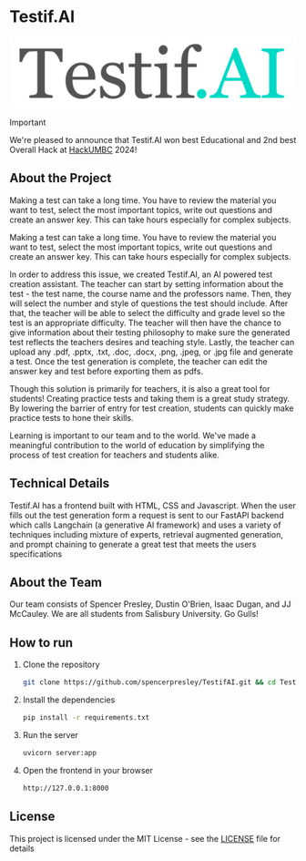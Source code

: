 # Testif.AI

![Testif.AI](./static/logo.png)

> [!IMPORTANT]
> We're pleased to announce that Testif.AI won best Educational and 2nd best Overall Hack at [HackUMBC](https://www.hackumbc.tech) 2024!

## About the Project

Making a test can take a long time. You have to review the material you want to test, select the most important topics, write out questions and create an answer key. This can take hours especially for complex subjects.

Making a test can take a long time. You have to review the material you want to test, select the most important topics, write out questions and create an answer key. This can take hours especially for complex subjects.

In order to address this issue, we created Testif.AI, an AI powered test creation assistant. The teacher can start by setting information about the test - the test name, the course name and the professors name. Then, they will select the number and style of questions the test should include. After that, the teacher will be able to select the difficulty and grade level so the test is an appropriate difficulty. The teacher will then have the chance to give information about their testing philosophy to make sure the generated test reflects the teachers desires and teaching style. Lastly, the teacher can upload any .pdf, .pptx, .txt, .doc, .docx, .png, .jpeg, or .jpg file and generate a test. Once the test generation is complete, the teacher can edit the answer key and test before exporting them as pdfs.

Though this solution is primarily for teachers, it is also a great tool for students! Creating practice tests and taking them is a great study strategy. By lowering the barrier of entry for test creation, students can quickly make practice tests to hone their skills.

Learning is important to our team and to the world. We've made a meaningful contribution to the world of education by simplifying the process of test creation for teachers and students alike.

## Technical Details

Testif.AI has a frontend built with HTML, CSS and Javascript. When the user fills out the test generation form a request is sent to our FastAPI backend which calls Langchain (a generative AI framework) and uses a variety of techniques including mixture of experts, retrieval augmented generation, and prompt chaining to generate a great test that meets the users specifications

## About the Team

Our team consists of Spencer Presley, Dustin O'Brien, Isaac Dugan, and JJ McCauley. We are all students from Salisbury University. Go Gulls!

## How to run

1. Clone the repository

    ```bash
    git clone https://github.com/spencerpresley/TestifAI.git && cd TestifAI
    ```

2. Install the dependencies

    ```bash
    pip install -r requirements.txt
    ```

3. Run the server

    ```bash
    uvicorn server:app
    ```

4. Open the frontend in your browser

    ```bash
    http://127.0.0.1:8000
    ```

## License

This project is licensed under the MIT License - see the [LICENSE](LICENSE) file for details
